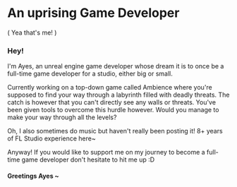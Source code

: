 # An uprising Game Developer
( Yea that's me! )
### Hey!

I'm Ayes, an unreal engine game developer whose dream it is to
once be a full-time game developer for a studio, either big or small.

Currently working on a top-down game called Ambience where you're supposed to
find your way through a labyrinth filled with deadly threats.
The catch is however that you can't directly see any walls or threats.
You've been given tools to overcome this hurdle however. Would you
manage to make your way through all the levels?

Oh, I also sometimes do music but haven't really been posting it! 8+
years of FL Studio experience here~

Anyway! If you would like to support me on my journey to become a
full-time game developer don't hesitate to hit me up 
:D

#### Greetings Ayes ~